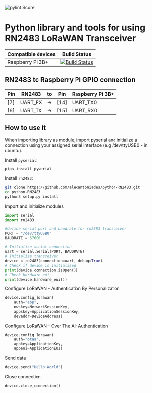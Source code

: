 ![pylint Score](https://mperlet.github.io/pybadge/badges/10.00.svg)
# Python library and tools for using RN2483 LoRaWAN Transceiver

| Compatible devices | Build Status |
| ------------------ | ------------ |
| Raspberry Pi 3B+   | [![Build Status](https://travis-ci.org/alexantoniades/python-RN2483.svg?branch=master)](https://travis-ci.org/alexantoniades/python-RN2483) |

## RN2483 to Raspberry Pi GPIO connection
| Pin | RN2483 | to | Pin | Raspberry Pi 3B+ |
| --- | ------ | -- | --- | ---------------- |
| [7] | UART_RX | -> | [14] | UART_TX0 |
| [6] | UART_TX | -> | [15] | UART_RX0 |

## How to use it
When importing library as module, import pyserial and initialize a connection using your assigned serial interface (e.g /dev/ttyUSB0 - in ubuntu).

Install `pyserial`:

```bash
pip3 install pyserial
```

Install `rn2483`:
```bash
git clone https://github.com/alexantoniades/python-RN2483.git
cd python-RN2483
python3 setup.py install
```

Import and initialize modules
```python
import serial
import rn2483

#define serial port and baudrate for rn2583 transceiver
PORT = "/dev/ttyUSB0"
BAUDRATE = 57600

# Initialize serial connection
uart = serial.Serial(PORT, BAUDRATE)
# Initialize transceiver
device = rn2483(connection=uart, debug=True)
# Check if device is initialized
print(device.connection.isOpen())
# Check hardware eui
print(device.hardware_eui())
```
Configure LoRaWAN - Authentication By Personalization
```python
device.config_lorawan(
    auth="abp", 
    nwskey=NetworkSessionKey, 
    appskey=ApplicationSessionKey, 
    devaddr=DeviceAddress)
```
Configure LoRaWAN - Over The Air Authentication
```python
device.config_lorawan(
    auth="otaa",
    appkey=ApplicationKey,
    appeui=ApplicationEUI)
```
Send data
```python
device.send("Hello World")
```
Close connection
```python
device.close_connection()
```
